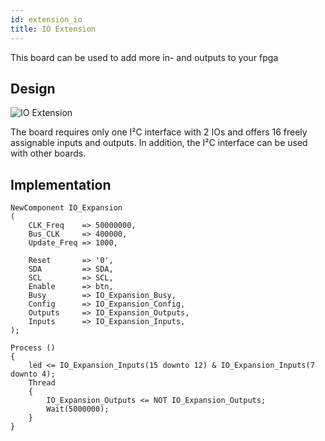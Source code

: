 ```yaml
---
id: extension_io
title: IO Extension
---
```


This board can be used to add more in- and outputs to your fpga
## Design
![IO Extension](/img/extensions/io/Items.png)

The board requires only one I²C interface with 2 IOs and offers 16 freely assignable inputs and outputs. In addition, the I²C interface can be used with other boards.
## Implementation

```vhdp
NewComponent IO_Expansion 
(
	CLK_Freq    => 50000000,
	Bus_CLK     => 400000,
	Update_Freq => 1000,

	Reset       => '0',
	SDA         => SDA,
	SCL         => SCL,
	Enable      => btn,
	Busy        => IO_Expansion_Busy,
	Config      => IO_Expansion_Config,
	Outputs     => IO_Expansion_Outputs,
	Inputs      => IO_Expansion_Inputs,
);

Process ()
{
	led <= IO_Expansion_Inputs(15 downto 12) & IO_Expansion_Inputs(7 downto 4);
	Thread
	{
		IO_Expansion_Outputs <= NOT IO_Expansion_Outputs;
		Wait(5000000);
	}
}
```